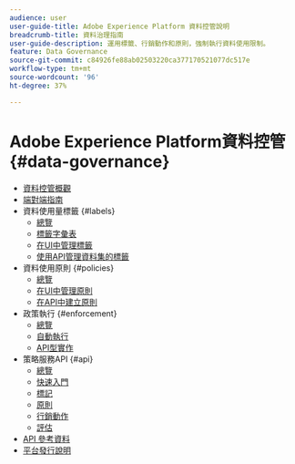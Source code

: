 ```yaml
---
audience: user
user-guide-title: Adobe Experience Platform 資料控管說明
breadcrumb-title: 資料治理指南
user-guide-description: 運用標籤、行銷動作和原則，強制執行資料使用限制。
feature: Data Governance
source-git-commit: c84926fe88ab02503220ca377170521077dc517e
workflow-type: tm+mt
source-wordcount: '96'
ht-degree: 37%

---
```



# Adobe Experience Platform資料控管 {#data-governance}

* [資料控管概觀](home.md)
* [端對端指南](./e2e.md)
* 資料使用量標籤 {#labels}
   * [總覽](labels/overview.md)
   * [標籤字彙表](labels/reference.md)
   * [在UI中管理標籤](labels/user-guide.md)
   * [使用API管理資料集的標籤](labels/dataset-api.md)
* 資料使用原則 {#policies}
   * [總覽](policies/overview.md)
   * [在UI中管理原則](policies/user-guide.md)
   * [在API中建立原則](policies/create.md)
* 政策執行 {#enforcement}
   * [總覽](enforcement/overview.md)
   * [自動執行](enforcement/auto-enforcement.md)
   * [API型實作](enforcement/api-enforcement.md)
* 策略服務API {#api}
   * [總覽](api/overview.md)
   * [快速入門](api/getting-started.md)
   * [標記](api/labels.md)
   * [原則](api/policies.md)
   * [行銷動作](api/marketing-actions.md)
   * [評估](api/evaluation.md)
* [API 參考資料](https://www.adobe.io/experience-platform-apis/references/policy-service/)
* [平台發行說明](https://www.adobe.com/go/platform-release-notes-en)